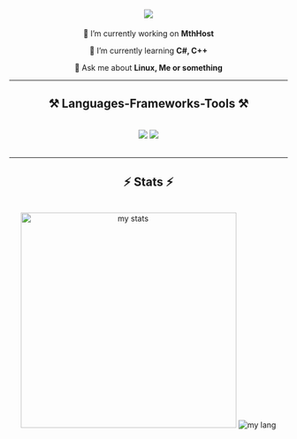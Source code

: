 <h1 align="center">
    <img src="https://readme-typing-svg.herokuapp.com/?font=Righteous&size=35&center=true&vCenter=true&width=500&height=70&duration=4000&lines=Hi+There!+👋;+I'm+MasterCatPL!;" />
</h1>


<div align="center">
 
 🔭 I’m currently working on **MthHost**
 
 🌱 I’m currently learning **C#, C++**

💬 Ask me about **Linux, Me or something**

 </div>

<hr/>

 <h2 align="center">⚒️ Languages-Frameworks-Tools ⚒️</h2>
<br/>
<div align="center">
    <img src="https://skillicons.dev/icons?i=html,css,vscode,github,git" />
    <img src="https://skillicons.dev/icons?i=nodejs,python,javascript,typescript,mongodb,c,mysql" /><br>
</div>

<br/>
<hr/>

<h2 align="center">⚡ Stats ⚡</h2>
<br>
<div align=center>
  <img alt="my stats" width=390 src="https://github-readme-stats.vercel.app/api?username=mastercatpl" />
  <img alt="my lang" src="https://github-readme-stats.vercel.app/api/top-langs/?username=mastercatpl&layout=compact" />
  <br/>
</div>
